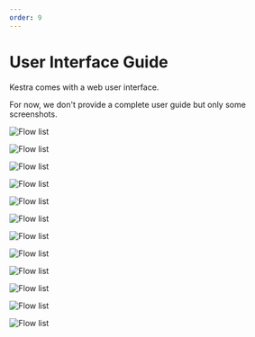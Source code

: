 ```yaml
---
order: 9
---
```

# User Interface Guide

Kestra comes with a web user interface. 

For now, we don't provide a complete user guide but only some screenshots.

![Flow list](./assets/01.png)

![Flow list](./assets/02.png)

![Flow list](./assets/03.png)

![Flow list](./assets/04.png)

![Flow list](./assets/05.png)

![Flow list](./assets/06.png)

![Flow list](./assets/07.png)

![Flow list](./assets/08.png)

![Flow list](./assets/09.png)

![Flow list](./assets/10.png)

![Flow list](./assets/11.png)

![Flow list](./assets/12.png)
